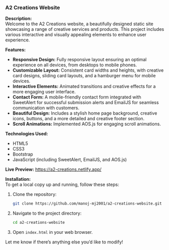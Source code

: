 
### A2 Creations Website

**Description:**  
Welcome to the A2 Creations website, a beautifully designed static site showcasing a range of creative services and products. This project includes various interactive and visually appealing elements to enhance user experience.

**Features:**
- **Responsive Design:** Fully responsive layout ensuring an optimal experience on all devices, from desktops to mobile phones.
- **Customizable Layout:** Consistent card widths and heights, with creative card designs, sliding card layouts, and a hamburger menu for mobile devices.
- **Interactive Elements:** Animated transitions and creative effects for a more engaging user interface.
- **Contact Form:** A mobile-friendly contact form integrated with SweetAlert for successful submission alerts and EmailJS for seamless communication with customers.
- **Beautiful Design:** Includes a stylish home page background, creative icons, buttons, and a more detailed and creative footer section.
- **Scroll Animations:** Implemented AOS.js for engaging scroll animations.

**Technologies Used:**
- HTML5
- CSS3
- Bootstrap
- JavaScript (including SweetAlert, EmailJS, and AOS.js)

**Live Preview:** https://a2-creations.netlify.app/

**Installation:**  
To get a local copy up and running, follow these steps:
1. Clone the repository:
   ```bash
   git clone https://github.com/manoj-mj2001/a2-creations-website.git
   ```
2. Navigate to the project directory:
   ```bash
   cd a2-creations-website
   ```
3. Open `index.html` in your web browser.

Let me know if there’s anything else you’d like to modify!
